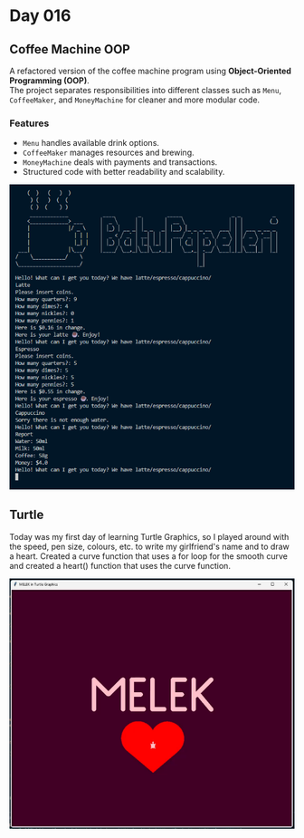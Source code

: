 # Day 016

## Coffee Machine OOP

A refactored version of the coffee machine program using **Object-Oriented Programming (OOP)**.  
The project separates responsibilities into different classes such as `Menu`, `CoffeeMaker`, and `MoneyMachine` for cleaner and more modular code.

### Features
- `Menu` handles available drink options.  
- `CoffeeMaker` manages resources and brewing.  
- `MoneyMachine` deals with payments and transactions.  
- Structured code with better readability and scalability.  

![Coffee Machine OOP Screenshot](images/coffeeMachine.png)

## Turtle
Today was my first day of learning Turtle Graphics, so I played around with the speed, pen size, colours, etc. to write my girlfriend's name and to draw a heart. Created a curve function that uses a for loop for the smooth curve and created a heart() function that uses the curve function.

![Turtle Drawing Screenshot](images/turtle.png)